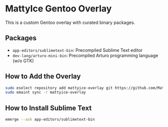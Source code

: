 # MattyIce Gentoo Overlay

This is a custom Gentoo overlay with curated binary packages.

## Packages

- `app-editors/sublimetext-bin`: Precompiled Sublime Text editor
- `dev-lang/arturo-mini-bin`: Precompiled Arturo programming language (w/o GTK)

## How to Add the Overlay

```bash
sudo eselect repository add mattyice-overlay git https://github.com/Matt-y-Ice/mattyice-overlay.git
sudo emaint sync -r mattyice-overlay
```
## How to Install Sublime Text

```bash
emerge --ask app-editors/sublimetext-bin
```
